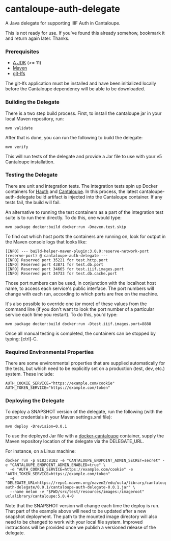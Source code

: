 # cantaloupe-auth-delegate

A Java delegate for supporting IIIF Auth in Cantaloupe.

This is not ready for use. If you've found this already somehow, bookmark it and return again later. Thanks.

### Prerequisites

* [A JDK](https://adoptopenjdk.net/) (>= 11)
* [Maven](https://maven.apache.org/)
* [git-lfs](https://git-lfs.github.com/)

The git-lfs application must be installed and have been initialized locally before the Cantaloupe dependency will be able to be downloaded.

### Building the Delegate

There is a two step build process. First, to install the cantaloupe jar in your local Maven repository, run:

    mvn validate

After that is done, you can run the following to build the delegate:

    mvn verify

This will run tests of the delegate and provide a Jar file to use with your v5 Cantaloupe installation.

### Testing the Delegate

There are unit and integration tests. The integration tests spin up Docker containers for [Hauth](https://github.com/UCLALibrary/hauth) and [Cantaloupe](https://github.com/uclalibrary/docker-cantaloupe). In this process, the latest cantaloupe-auth-delegate build artifact is injected into the Cantaloupe container. If any tests fail, the build will fail.

An alternative to running the test containers as a part of the integration test suite is to run them directly. To do this, one would type:

    mvn package docker:build docker:run -Dmaven.test.skip

To find out which host ports the containers are running on, look for output in the Maven console logs that looks like:

    [INFO] --- build-helper-maven-plugin:3.0.0:reserve-network-port (reserve-port) @ cantaloupe-auth-delegate ---
    [INFO] Reserved port 35221 for test.http.port
    [INFO] Reserved port 43871 for test.db.port
    [INFO] Reserved port 34665 for test.iiif.images.port
    [INFO] Reserved port 34733 for test.db.cache.port

Those port numbers can be used, in conjunction with the localhost host name, to access each service's public interface. The port numbers will change with each run, according to which ports are free on the machine.

It's also possible to override one (or more) of these values from the command line (if you don't want to look the port number of a particular service each time you restart). To do this, you'd type:

    mvn package docker:build docker:run -Dtest.iiif.images.port=8888

Once all manual testing is completed, the containers can be stopped by typing: [ctrl]-C.

### Required Environmental Properties

There are some environmental properties that are supplied automatically for the tests, but which need to be explicitly set on a production (test, dev, etc.) system. These include:

    AUTH_COOKIE_SERVICE="https://example.com/cookie"
    AUTH_TOKEN_SERVICE="https://example.com/token"

### Deploying the Delegate

To deploy a SNAPSHOT version of the delegate, run the following (with the proper credentials in your Maven settings.xml file):

    mvn deploy -Drevision=0.0.1

To use the deployed Jar file with a [docker-cantaloupe](https://github.com/uclalibrary/docker-cantaloupe) container, supply the Maven repository location of the delegate via the DELEGATE_URL.

For instance, on a Linux machine:

    docker run -p 8182:8182 -e "CANTALOUPE_ENDPOINT_ADMIN_SECRET=secret" -e "CANTALOUPE_ENDPOINT_ADMIN_ENABLED=true" \
      -e "AUTH_COOKIE_SERVICE=https://example.com/cookie" -e "AUTH_TOKEN_SERVICE=https://example.com/token"
      -e "DELEGATE_URL=https://repo1.maven.org/maven2/edu/ucla/library/cantaloupe-auth-delegate/0.0.1/cantaloupe-auth-delegate-0.0.1.jar" \
      --name melon -v "$PWD/src/test/resources/images:/imageroot" uclalibrary/cantaloupe:5.0.4-0

Note that the SNAPSHOT version will change each time the deploy is run. That part of the example above will need to be updated after a new snapshot deployment. The path to the mounted image directory will also need to be changed to work with your local file system. Improved instructions will be provided once we publish a versioned release of the delegate.
